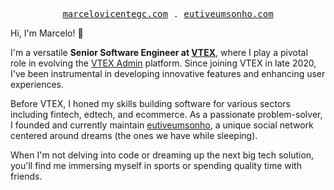 <p align="center">
  <samp>
    <a href="https://marcelovicentegc.com">marcelovicentegc.com</a> .
    <a href="https://eutiveumsonho.com">eutiveumsonho.com</a>
  </samp>
</p>


Hi, I'm Marcelo! 👋

I'm a versatile **Senior Software Engineer at [VTEX](https://vtex.com)**, where I play a pivotal role in evolving the [VTEX Admin](https://help.vtex.com/en/v4) platform. Since joining VTEX in late 2020, I've been instrumental in developing innovative features and enhancing user experiences.

Before VTEX, I honed my skills building software for various sectors including fintech, edtech, and ecommerce. As a passionate problem-solver, I founded and currently maintain [eutiveumsonho](https://eutiveumsonho.com), a unique social network centered around dreams (the ones we have while sleeping).

When I'm not delving into code or dreaming up the next big tech solution, you'll find me immersing myself in sports or spending quality time with friends.
